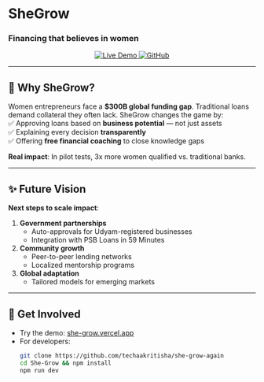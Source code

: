 # SheGrow  
### Financing that believes in women  

<div align="center">
  <a href="https://she-grow.vercel.app/">
    <img alt="Live Demo" src="https://img.shields.io/badge/🚀_Live_Demo-8A2BE2?style=for-the-badge">
  </a>
  <a href="https://github.com/techaakritisha/she-grow-again">
    <img alt="GitHub" src="https://img.shields.io/badge/💻_Source_Code-4B0082?style=for-the-badge">
  </a>
</div>

---

## 🌱 Why SheGrow?  
Women entrepreneurs face a **$300B global funding gap**. Traditional loans demand collateral they often lack. SheGrow changes the game by:  
✅ Approving loans based on **business potential** — not just assets  
✅ Explaining every decision **transparently**  
✅ Offering **free financial coaching** to close knowledge gaps  

**Real impact**: In pilot tests, 3x more women qualified vs. traditional banks.  

---

## ✨ Future Vision  
**Next steps to scale impact**:  
1. **Government partnerships**  
   - Auto-approvals for Udyam-registered businesses  
   - Integration with PSB Loans in 59 Minutes  
2. **Community growth**  
   - Peer-to-peer lending networks  
   - Localized mentorship programs  
3. **Global adaptation**  
   - Tailored models for emerging markets  

---

## 🚀 Get Involved  
- Try the demo: [she-grow.vercel.app](https://she-grow.vercel.app/)  
- For developers:  
  ```bash
  git clone https://github.com/techaakritisha/she-grow-again
  cd She-Grow && npm install
  npm run dev
